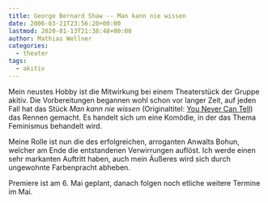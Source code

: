 ```yaml
---
title: George Bernard Shaw -- Man kann nie wissen
date: 2006-03-21T23:56:20+00:00
lastmod: 2020-01-13T21:38:48+00:00
author: Mathias Wellner
categories:
  - theater
tags:
  - akitiv
---
```

Mein neustes Hobby ist die Mitwirkung bei einem Theaterstück der Gruppe akitiv. Die Vorbereitungen begannen wohl schon vor langer Zeit, auf jeden Fall hat das Stück _Man kann nie wissen_ (Originaltitel: [You Never Can Tell](https://en.wikipedia.org/wiki/You_Never_Can_Tell)) das Rennen gemacht. Es handelt sich um eine Komödie, in der das Thema Feminismus behandelt wird. 

Meine Rolle ist nun die des erfolgreichen, arroganten Anwalts Bohun, welcher am Ende die entstandenen Verwirrungen auflöst. Ich werde einen sehr markanten Auftritt haben, auch mein Äußeres wird sich durch ungewohnte Farbenpracht abheben. 

Premiere ist am 6. Mai geplant, danach folgen noch etliche weitere Termine im Mai.